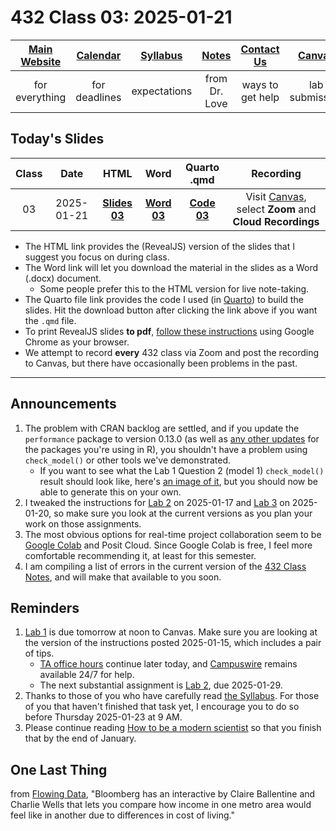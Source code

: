 # 432 Class 03: 2025-01-21

[Main Website](https://thomaselove.github.io/432-2025/) | [Calendar](https://thomaselove.github.io/432-2025/calendar.html) | [Syllabus](https://thomaselove.github.io/432-syllabus-2025/) | [Notes](https://thomaselove.github.io/432-notes/) | [Contact Us](https://thomaselove.github.io/432-2025/contact.html) | [Canvas](https://canvas.case.edu) | [Data and Code](https://github.com/THOMASELOVE/432-data) | [Sources](https://github.com/THOMASELOVE/432-classes-2024/tree/main/sources)
:-----------: | :--------------: | :----------: | :---------: | :-------------: | :-----------: | :------------: |:------:
for everything | for deadlines | expectations | from Dr. Love | ways to get help | lab submission | for downloads | to read

## Today's Slides

Class | Date | HTML | Word | Quarto .qmd | Recording
:---: | :--------: | :------: | :------: | :------: | :-------------:
03 | 2025-01-21 | **[Slides 03](https://thomaselove.github.io/432-slides-2025/slides03.html)** | **[Word 03](https://thomaselove.github.io/432-slides-2025/slides03w.docx)** | **[Code 03](https://github.com/THOMASELOVE/432-slides-2025/blob/main/slides03.qmd)** | Visit [Canvas](https://canvas.case.edu/), select **Zoom** and **Cloud Recordings**

- The HTML link provides the (RevealJS) version of the slides that I suggest you focus on during class.
- The Word link will let you download the material in the slides as a Word (.docx) document.
    - Some people prefer this to the HTML version for live note-taking.
- The Quarto file link provides the code I used (in [Quarto](https://quarto.org/)) to build the slides. Hit the download button after clicking the link above if you want the `.qmd` file.
- To print RevealJS slides **to pdf**, [follow these instructions](https://quarto.org/docs/presentations/revealjs/presenting.html#print-to-pdf) using Google Chrome as your browser.
- We attempt to record **every** 432 class via Zoom and post the recording to Canvas, but there have occasionally been problems in the past.

---

## Announcements

1. The problem with CRAN backlog are settled, and if you update the `performance` package to version 0.13.0 (as well as [any other updates](https://thomaselove.github.io/432-2025/software.html#updating-your-r-packages) for the packages you're using in R), you shouldn't have a problem using `check_model()` or other tools we've demonstrated.
     - If you want to see what the Lab 1 Question 2 (model 1) `check_model()` result should look like, here's [an image of it](check_models_lab1.png), but you should now be able to generate this on your own.
2. I tweaked the instructions for [Lab 2](https://thomaselove.github.io/432-2025/lab2.html) on 2025-01-17 and [Lab 3](https://thomaselove.github.io/432-2025/lab3.html) on 2025-01-20, so make sure you look at the current versions as you plan your work on those assignments.
3. The most obvious options for real-time project collaboration seem to be [Google Colab](https://colab.research.google.com/) and Posit Cloud. Since Google Colab is free, I feel more comfortable recommending it, at least for this semester.
4. I am compiling a list of errors in the current version of the [432 Class Notes](https://thomaselove.github.io/432-notes/), and will make that available to you soon.

## Reminders

1. [Lab 1](https://thomaselove.github.io/432-2025/lab1.html)  is due tomorrow at noon to Canvas. Make sure you are looking at the version of the instructions posted 2025-01-15, which includes a pair of tips.
    - [TA office hours](https://thomaselove.github.io/432-2025/calendar.html#ta-office-hours) continue later today, and [Campuswire](https://campuswire.com/) remains available 24/7 for help.
    - The next substantial assignment is [Lab 2](https://thomaselove.github.io/432-2025/lab2.html), due 2025-01-29.
2. Thanks to those of you who have carefully read [the Syllabus](https://thomaselove.github.io/432-syllabus-2025/). For those of you that haven't finished that task yet, I encourage you to do so before Thursday 2025-01-23 at 9 AM.
3. Please continue reading [How to be a modern scientist](https://leanpub.com/modernscientist) so that you finish that by the end of January.

## One Last Thing

from [Flowing Data](https://flowingdata.com/2025/01/21/where-you-would-feel-richer-and-poorer/), "Bloomberg has an interactive by Claire Ballentine and Charlie Wells that lets you compare how income in one metro area would feel like in another due to differences in cost of living."
